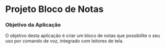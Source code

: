 # Projeto Bloco de Notas 
### Objetivo da Aplicação
O objetivo desta aplicação é criar um bloco de notas que possibilite o seu uso por comando de voz, integrado com leitores de tela.